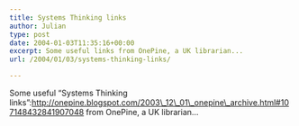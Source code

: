 ```yaml
---
title: Systems Thinking links
author: Julian
type: post
date: 2004-01-03T11:35:16+00:00
excerpt: Some useful links from OnePine, a UK librarian...
url: /2004/01/03/systems-thinking-links/

---
```

Some useful &#8220;Systems Thinking links&#8221;:http://onepine.blogspot.com/2003\_12\_01\_onepine\_archive.html#107148432841907048 from OnePine, a UK librarian&#8230;